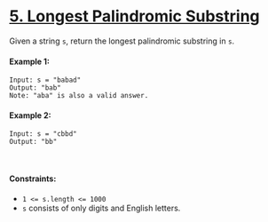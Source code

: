 # [5. Longest Palindromic Substring](https://leetcode.com/problems/longest-palindromic-substring/?envType=daily-question&envId=2023-09-01)
Given a string `s`, return the longest palindromic substring in `s`.

#### Example 1:
```shell 
Input: s = "babad"
Output: "bab"
Note: "aba" is also a valid answer.
```

#### Example 2:
```shell 
Input: s = "cbbd"
Output: "bb"
```

<br>

#### Constraints:
- `1 <= s.length <= 1000`
- `s` consists of only digits and English letters.
